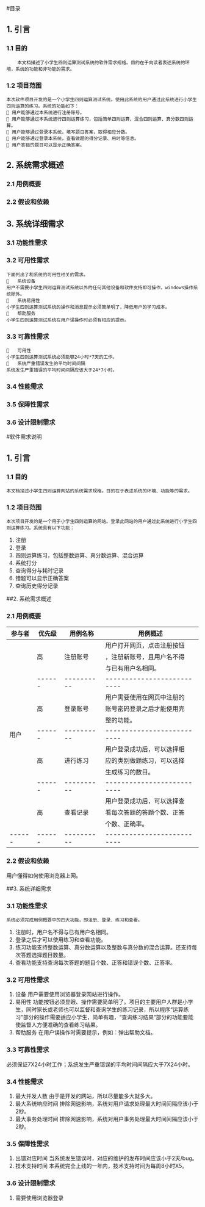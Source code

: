 #目录

## 1. 引言
### 1.1 目的
        本文档描述了小学生四则运算测试系统的软件需求规格。目的在于向读者表述系统的环境，系统的功能和非功能的需求。
### 1.2 项目范围
	本次软件项目开发的是一个小学生四则运算测试系统。使用此系统的用户通过此系统进行小学生四则运算的练习。系统的功能如下：
     用户能够通过本系统进行注册账号。
	 用户能够通过本系统进行四则运算练习，包括简单四则运算、混合四则运算、真分数四则运算。
	 用户能够通过登录本系统，填写题目答案，取得相应分数。
	 用户能够通过登录本系统，查看做题的得分记录、用时等信息。
	 用户答错的题目可以显示正确答案。


## 2. 系统需求概述
### 2.1 用例概要
### 2.2 假设和依赖

## 3. 系统详细需求
### 3.1 功能性需求
### 3.2 可用性需求
	下面列出了和系统的可用性相关的需求。
		系统设备
	用户不需要小学生四则运算测试系统以外的任何其他设备和软件支持即可操作，windows操作系统除外。
		系统易用性
	小学生四则运算测试系统的操作和消息提示必须简单明了，降低用户的学习成本。
		帮助服务
	小学生四则运算测试系统在用户误操作时必须有相应的提示。

### 3.3 可靠性需求
		可用性
	小学生四则运算测试系统必须能够24小时*7天的工作。
		系统严重错误发生的平均时间间隔
	系统发生严重错误的平均时间间隔应该大于24*7小时。

### 3.4 性能需求
### 3.5 保障性需求
### 3.6 设计限制需求

#软件需求说明

## 1. 引言
### 1.1 目的
    本文档描述小学生四则运算网站的系统需求规格。目的在于表述系统的环境、功能等的需求。
### 1.2 项目范围
	本次项目开发的是一个用于小学生四则运算的网站。登录此网站的用户通过此系统进行小学生四则运算练习。系统具有以下功能：
1. 注册
2. 登录
3. 四则运算练习，包括整数运算、真分数运算、混合运算
4. 系统打分
5. 查询得分与耗时记录
6. 错题可以显示正确答案
7. 查询历史得分记录

##2. 系统需求概述
### 2.1 用例概要
|参与者|优先级| 用例名称 |		  用例概述  		|
|------|------|----------|--------------------------|
|      |      |          |用户打开网页，点击注册按钮|
|      |  高  | 注册账号 |，注册新账号，且用户名不得|
|      |      |          |与已有用户名相同。        |
|      |------|----------|--------------------------|
|      |      |          |用户需要使用在网页中注册的|
|      |  高  | 登录账号 |账号密码登录之后才能使用完|
|      |      |          |整的功能。                |
| 用户 |------|----------|--------------------------|
|      |      |          |用户登录成功后，可以选择相|
|      |  高  | 进行练习 |应的类别做题练习，可以选择|
|      |      |          |生成练习的数目。          |
|      |------|----------|--------------------------|
|      |      |          |用户登录成功后，可以选择查|
|      |  高  | 查看记录 |看每次答题的答题个数、正答|
|      |      |          |个数、正确率。      |
|------|------|----------|--------------------------|
### 2.2 假设和依赖
用户懂得如何使用浏览器上网。

##3. 系统详细需求
### 3.1 功能性需求
	系统必须完成用例概要中的四大功能，即注册、登录、练习和查看。
1. 注册时，用户名不得与已有用户名相同。
2. 登录之后才可以使用练习和查看功能。
3. 练习功能支持整数运算、真分数运算以及整数与真分数的混合运算。还支持每次答题选择题目数量。
4. 查看功能支持查询每次答题的题目个数、正答和错误个数、正答率。

### 3.2 可用性需求
1. 设备
用户需要使用浏览器登录网站进行操作。
2. 易用性
功能按钮必须显眼、操作需要简单明了。项目的主要用户人群是小学生，同时家长或老师也可以监督和查询学生的练习记录，所以程序“运算练习”部分的操作需要适应小学生，简单有趣，“查询练习结果”部分的功能要能使监督人方便准确的查看练习结果。
3. 帮助服务
在用户误操作时需要提示，例如：弹出帮助文档。

### 3.3 可靠性需求
必须保证7X24小时工作；系统发生严重错误的平均时间间隔应大于7X24小时。

### 3.4 性能需求
1. 最大并发人数
由于是开发的网站，所以尽量能多大就多大。
2. 最大系统响应时间
排除网速影响，系统对用户请求处理最大时间间隔应该小于2秒。
3. 最大事务处理时间
排除网速影响，系统对用户事务处理最大时间间隔应该小于2秒。

### 3.5 保障性需求
1. 出错对应时间
当系统发生错误时，对应的维护的发布时间应该小于2天/bug。
2. 技术支持时间
本系统完全上线的一年内，技术支持时间为每周8小时X5。

### 3.6 设计限制需求
1. 需要使用浏览器登录

